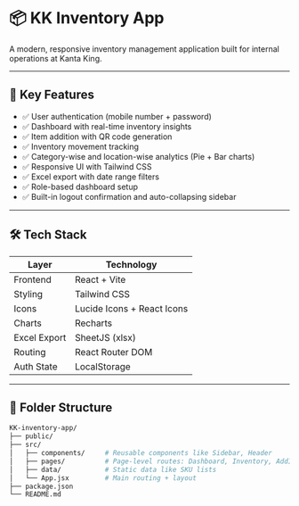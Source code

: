 # 📦 KK Inventory App

A modern, responsive inventory management application built for internal operations at Kanta King.

---

## 🚀 Key Features

- ✅ User authentication (mobile number + password)
- ✅ Dashboard with real-time inventory insights
- ✅ Item addition with QR code generation
- ✅ Inventory movement tracking
- ✅ Category-wise and location-wise analytics (Pie + Bar charts)
- ✅ Responsive UI with Tailwind CSS
- ✅ Excel export with date range filters
- ✅ Role-based dashboard setup
- ✅ Built-in logout confirmation and auto-collapsing sidebar

---

## 🛠️ Tech Stack

| Layer        | Technology                 |
| ------------ | -------------------------- |
| Frontend     | React + Vite               |
| Styling      | Tailwind CSS               |
| Icons        | Lucide Icons + React Icons |
| Charts       | Recharts                   |
| Excel Export | SheetJS (xlsx)             |
| Routing      | React Router DOM           |
| Auth State   | LocalStorage               |

---

## 📁 Folder Structure

```bash
KK-inventory-app/
├── public/
├── src/
│   ├── components/     # Reusable components like Sidebar, Header
│   ├── pages/          # Page-level routes: Dashboard, Inventory, AddItem etc.
│   ├── data/           # Static data like SKU lists
│   └── App.jsx         # Main routing + layout
├── package.json
└── README.md
```
